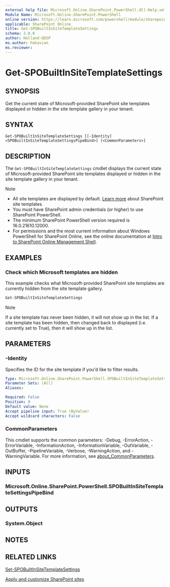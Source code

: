 ```yaml
---
external help file: Microsoft.Online.SharePoint.PowerShell.dll-Help.xml
Module Name: Microsoft.Online.SharePoint.PowerShell
online version: https://learn.microsoft.com/powershell/module/sharepoint-online/Get-SPOBuiltInSiteTemplateSettings
applicable: SharePoint Online
title: Get-SPOBuiltInSiteTemplateSettings
schema: 2.0.0
author: Holland-ODSP
ms.author: hokavian
ms.reviewer:
---
```


# Get-SPOBuiltInSiteTemplateSettings

## SYNOPSIS

Get the current state of Microsoft-provided SharePoint site templates displayed or hidden in the site template gallery in your tenant.

## SYNTAX

```
Get-SPOBuiltInSiteTemplateSettings [[-Identity] <SPOBuiltInSiteTemplateSettingsPipeBind>] [<CommonParameters>]
```

## DESCRIPTION

The `Get-SPOBuiltInSiteTemplateSettings` cmdlet displays the current state of Microsoft-provided SharePoint site templates displayed or hidden in the site template gallery in your tenant.

>[!NOTE]
> - All site templates are displayed by default. [Learn more](https://support.microsoft.com/office/apply-and-customize-sharepoint-site-templates-39382463-0e45-4d1b-be27-0e96aeec8398) about SharePoint site templates
> - You must have SharePoint admin credentials (or higher) to use SharePoint PowerShell.
> - The minimum SharePoint PowerShell version required is 16.0.21610.12000.
> - For permissions and the most current information about Windows PowerShell for SharePoint Online, see the online documentation at [Intro to SharePoint Online Management Shell](/powershell/sharepoint/sharepoint-online/introduction-sharepoint-online-management-shell).

## EXAMPLES

### Check which Microsoft templates are hidden
This example checks what Microsoft-provided SharePoint site templates are currently hidden from the site template gallery.

```powershell
Get-SPOBuiltInSiteTemplateSettings
```

>[!NOTE]
> If a site template has never been hidden, it will not show up in the list. If a site template has been hidden, then changed back to displayed (i.e. currently set to True), then it will show up in the list.

## PARAMETERS

### -Identity

Specifies the ID for the site template if you'd like to filter results.

```yaml
Type: Microsoft.Online.SharePoint.PowerShell.SPOBuiltInSiteTemplateSettingsPipeBind
Parameter Sets: (All)
Aliases:

Required: False
Position: 0
Default value: None
Accept pipeline input: True (ByValue)
Accept wildcard characters: False
```

### CommonParameters
This cmdlet supports the common parameters: -Debug, -ErrorAction, -ErrorVariable, -InformationAction, -InformationVariable, -OutVariable, -OutBuffer, -PipelineVariable, -Verbose, -WarningAction, and -WarningVariable. For more information, see [about_CommonParameters](https://go.microsoft.com/fwlink/?LinkID=113216).

## INPUTS

### Microsoft.Online.SharePoint.PowerShell.SPOBuiltInSiteTemplateSettingsPipeBind

## OUTPUTS

### System.Object

## NOTES

## RELATED LINKS

[Set-SPOBuiltInSiteTemplateSettings](Set-SPOBuiltInSiteTemplateSettings.md)

[Apply and customize SharePoint sites](https://support.microsoft.com/office/apply-and-customize-sharepoint-site-templates-39382463-0e45-4d1b-be27-0e96aeec8398)
